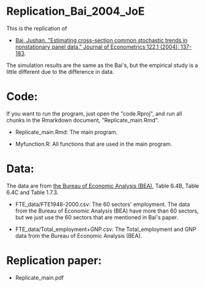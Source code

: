 # Replication_Bai_2004_JoE

This is the replication of 

* [Bai, Jushan. "Estimating cross-section common stochastic trends in nonstationary panel data." Journal of Econometrics 122.1 (2004): 137-183](https://doi.org/10.1016/j.jeconom.2003.10.022).

The simulation results are the same as the Bai's, but the empirical study is a little different due to the difference in data.

# Code:
If you want to run the program, just open the "code.Rproj", and run all chunks in the Rmarkdown document, "Replicate_main.Rmd".

* Replicate_main.Rmd:     The main program.

* Myfunction.R:     All functions that are used in the main program.

# Data: 
The data are from [the Bureau of Economic Analysis (BEA)](https://apps.bea.gov/iTable/?reqid=19&step=2&isuri=1&1921=survey), Table 6.4B, Table 6.4C and Table 1.7.3.

* FTE_data/FTE1948-2000.csv:     The 60 sectors' employment. The data from the Bureau of Economic Analysis (BEA) have more than 60 sectors, but we just use the 60 sectors that are mentioned in Bai's paper.

* FTE_data/Total_employment+GNP.csv:    The Total_employment and GNP data from the Bureau of Economic Analysis (BEA).

# Replication paper:

* Replicate_main.pdf

